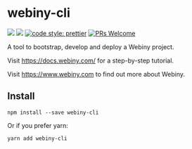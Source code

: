 # webiny-cli
[![](https://img.shields.io/npm/dw/webiny-cli.svg)](https://www.npmjs.com/package/webiny-cli) 
[![](https://img.shields.io/npm/v/webiny-cli.svg)](https://www.npmjs.com/package/webiny-cli)
[![code style: prettier](https://img.shields.io/badge/code_style-prettier-ff69b4.svg?style=flat-square)](https://github.com/prettier/prettier)
[![PRs Welcome](https://img.shields.io/badge/PRs-welcome-brightgreen.svg?style=flat-square)](http://makeapullrequest.com)

A tool to bootstrap, develop and deploy a Webiny project.

Visit https://docs.webiny.com/ for a step-by-step tutorial.

Visit https://www.webiny.com to find out more about Webiny. 
  
## Install
```
npm install --save webiny-cli
```

Or if you prefer yarn: 
```
yarn add webiny-cli
```